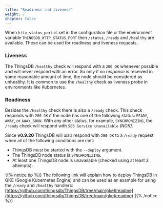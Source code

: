 ```yaml
---
title: "Readiness and liveness"
weight: 7
chapter: false
---
```


When `http_status_port` is set in the configuration file or the environment variable `THINGSDB_HTTP_STATUS_PORT` then `/status`, `/ready` and `/healthy` are available.
These can be used for readiness and liveness requests.

### Liveness

The ThingsDB `/healthy` check will respond with a `200 OK` whenever possible and will never respond with an error. So only if _no response_ is received in some reasonable amount of time, the node should be considered as unhealthy.
It is common to use the `/healthy` check as liveness probe in environments like Kubernetes.

### Readiness

Besides the `/healthy` check there is also a `/ready` check. This check responds with `200 OK` if the node has one of the following status: `READY`, `AWAY`, or `AWAY_SOON`. With any other status, for example, `SYNCHRONIZING`, the `/ready` check will respond with `503 Service Unavailable` _(NOK)_.

Since **v0.9.20** ThingsDB will _also_ respond with `200 OK` to a `/ready` request when all of the following conditions are met:

- ThingsDB must be started with the `--deploy` argument.
- The ThingsDB node status is `SYNCHRONIZING`.
- At least one ThingsDB node is unavailable (checked using at least 3 attempts).

{{% notice tip %}}
The following link will explain how to deploy ThingsDB in GKE (Google Kubernetes Engine) and can be used as an example for using the `/ready` and `/healthy` handlers:
[https://github.com/thingsdb/ThingsDB/tree/main/gke#readme](https://github.com/thingsdb/ThingsDB/tree/main/gke#readme)
{{% /notice %}}
